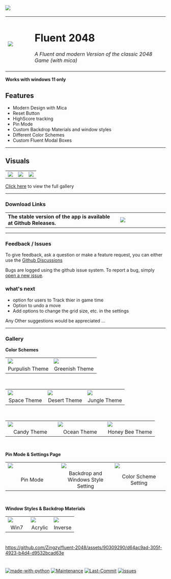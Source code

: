 <image src='https://github.com/Zingzy/fluent-2048/assets/90309290/d9faa68c-e4aa-4e8f-a5a8-e3b3fcf4fb9f'/>
&nbsp;

<table>
  <tr>
    <td width="15%"><image src='https://github.com/Zingzy/fluent-2048/assets/90309290/65babf87-5db3-4b9d-8c34-6ff86974bb5b'/></td>
    <td width="75%"><h1>Fluent 2048</h1>
                    <i>A Fluent and modern Version of the classic 2048 Game (with mica)</i><br><br>
    </td>
  </tr>
</table>

**Works with windows 11 only**

## Features

- Modern Design with Mica
- Reset Button
- HighScore tracking
- Pin Mode
- Custom Backdrop Materials and window styles
- Different Color Schemes
- Custom Fluent Modal Boxes


---

## Visuals

<table>
  <tr>
    <td width="33%"><image src='https://github.com/Zingzy/fluent-2048/assets/90309290/a8517704-69aa-4571-9804-09d389eca630'/></td>
    <td width="33%"><image src='https://user-images.githubusercontent.com/90309290/262067162-50513fcd-41ed-4396-b845-61a4f4493d87.png'/></td>
    <td width="33%"><image src='https://github.com/Zingzy/fluent-2048/assets/90309290/62d060c5-2f75-4c1e-802b-2cb64e710bbd'/></td>
  </tr>
</table>

[Click here](#gallery) to view the full gallery

---

### Download Links

<table>
  <tr>
    <td width="70%"> 
      <b>The stable version of the app is available at Github Releases.</b> 
    </td>
    <td width="30%">
      <a href="https://github.com/Zingzy/fluent-2048/releases/latest"><img src="https://github.com/Zingzy/fluent-2048/assets/90309290/a786b240-ff01-4c18-bf7d-7005a80c4aa1"/></a>
    </td>
  </tr>
</table>

---

### Feedback / Issues

To give feedback, ask a question or make a feature request, you can either use the [Github Discussions](https://github.com/Zingzy/fluent-2048/discussions) 

Bugs are logged using the github issue system. To report a bug, simply [open a new issue](https://github.com/Zingzy/fluent-2048/issues/new).


### what's next

- option for users to Track thier in game time
- Option to undo a move
- Add options to change the grid size, etc. in the settings

Any Other suggestions would be appreciated ...

---

### Gallery

**Color Schemes**

<table>
  <tr>
    <td width="50%"><image src='https://jinxed.cf/TiNmeS' /></td>
    <td width="50%"><image src='https://jinxed.cf/o6tUSV' /></td>
  </tr>
  <tr>
    <td width='50%' align='center'>Purpulish Theme</td>
    <td width='50%' align='center'>Greenish Theme</td>
  </tr>
</table>

&nbsp;

<table>
  <tr>
    <td width="33%"><image src='https://jinxed.cf/8twjlf' /></td>
    <td width="33%"><image src='https://jinxed.cf/VDPBjJ' /></td>
    <td width="33%"><image src='https://jinxed.cf/rRhbfr' /></td>
  </tr>
  <tr>
    <td width='33%' align='center'>Space Theme</td>
    <td width='33%' align='center'>Desert Theme</td>
    <td width='33%' align='center'>Jungle Theme</td>
  </tr>
  </table>
      &nbsp;
  <table>
  <tr>
    <td width="33%"><image src='https://jinxed.cf/IjLwSF' /></td>
    <td width="33%"><image src='https://jinxed.cf/rhKKus' /></td>
    <td width="33%"><image src='https://jinxed.cf/mMjFED' /></td>
  </tr>
  <tr>
    <td width='33%' align='center'>Candy Theme</td>
    <td width='33%' align='center'>Ocean Theme</td>
    <td width='33%' align='center'>Honey Bee Theme</td>
  </tr>
</table>

&nbsp;

**Pin Mode & Settings Page**

<table>
  <tr>
    <td width="33%"><image src='https://jinxed.cf/JkxXAo' /></td>
    <td width="33%"><image src='https://jinxed.cf/w4BBqC' /></td>
    <td width="33%"><image src='https://jinxed.cf/8F5k30' /></td>
  </tr>
  <tr>
    <td width='33%' align='center'>Pin Mode</td>
    <td width='33%' align='center'>Backdrop and Windows Style Setting</td>
    <td width='33%' align='center'>Color Scheme Setting</td>
  </tr>
</table>

&nbsp;

**Window Styles & Backdrop Materials**

<table>
  <tr>
    <td width="33%"><image src='https://jinxed.cf/fCH91a' /></td>
    <td width="33%"><image src='https://jinxed.cf/3yWEcN' /></td>
    <td width='33%'><image src='https://jinxed.cf/6vTpyd' /></td>
  </tr>
  <tr>
    <td width='33%' align='center'>Win7</td>
    <td width='33%' align='center'>Acrylic</td>
    <td width='33%' align='center'>Inverse</td>
  </tr>
</table>

#

https://github.com/Zingzy/fluent-2048/assets/90309290/d64ac9ad-305f-4923-b4d4-d9532bcad63e

# 

[![made-with-python](https://img.shields.io/badge/Made%20with-Python-1f425f.svg)](https://www.python.org/) [![Maintenance](https://img.shields.io/badge/Maintained%3F-yes-green.svg)](https://GitHub.com/Zingzy/fluent-2048/graphs/commit-activity) [![Last-Commit](https://badgen.net/github/last-commit/Zingzy/fluent-2048)](https://github.com/zingzy/fluent-2048/commits) [![issues](https://badgen.net/github/issues/Zingzy/fluent-2048)](https://github.com/Zingzy/fluent-2048/issues)
